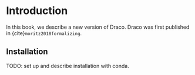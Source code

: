 # Introduction

In this book, we describe a new version of Draco. Draco was first published in {cite}`moritz2018formalizing`.

## Installation

TODO: set up and describe installation with conda.
